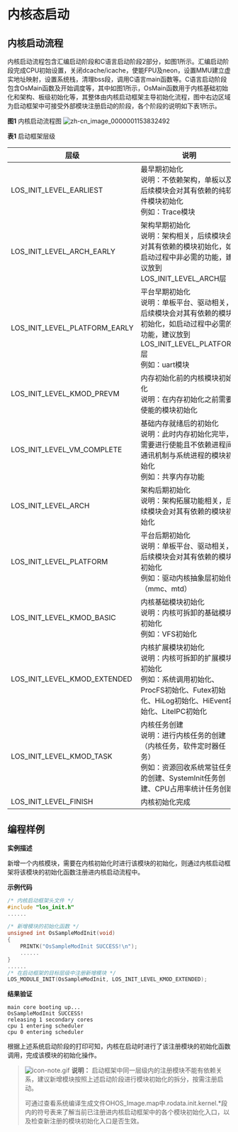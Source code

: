# 内核态启动


## 内核启动流程

内核启动流程包含汇编启动阶段和C语言启动阶段2部分，如图1所示。汇编启动阶段完成CPU初始设置，关闭dcache/icache，使能FPU及neon，设置MMU建立虚实地址映射，设置系统栈，清理bss段，调用C语言main函数等。C语言启动阶段包含OsMain函数及开始调度等，其中如图1所示，OsMain函数用于内核基础初始化和架构、板级初始化等，其整体由内核启动框架主导初始化流程，图中右边区域为启动框架中可接受外部模块注册启动的阶段，各个阶段的说明如下表1所示。


  **图1** 内核启动流程图
  ![zh-cn_image_0000001153832492](figures/zh-cn_image_0000001153832492.png)


  **表1** 启动框架层级

| 层级 | 说明 |
| -------- | -------- |
| LOS_INIT_LEVEL_EARLIEST | 最早期初始化<br/>说明：不依赖架构，单板以及后续模块会对其有依赖的纯软件模块初始化<br/>例如：Trace模块 |
| LOS_INIT_LEVEL_ARCH_EARLY | 架构早期初始化<br/>说明：架构相关，后续模块会对其有依赖的模块初始化，如启动过程中非必需的功能，建议放到LOS_INIT_LEVEL_ARCH层 |
| LOS_INIT_LEVEL_PLATFORM_EARLY | 平台早期初始化<br/>说明：单板平台、驱动相关，后续模块会对其有依赖的模块初始化，如启动过程中必需的功能，建议放到LOS_INIT_LEVEL_PLATFORM层<br/>例如：uart模块 |
| LOS_INIT_LEVEL_KMOD_PREVM | 内存初始化前的内核模块初始化<br/>说明：在内存初始化之前需要使能的模块初始化 |
| LOS_INIT_LEVEL_VM_COMPLETE | 基础内存就绪后的初始化<br/>说明：此时内存初始化完毕，需要进行使能且不依赖进程间通讯机制与系统进程的模块初始化<br/>例如：共享内存功能 |
| LOS_INIT_LEVEL_ARCH | 架构后期初始化<br/>说明：架构拓展功能相关，后续模块会对其有依赖的模块初始化 |
| LOS_INIT_LEVEL_PLATFORM | 平台后期初始化<br/>说明：单板平台、驱动相关，后续模块会对其有依赖的模块初始化<br/>例如：驱动内核抽象层初始化（mmc、mtd） |
| LOS_INIT_LEVEL_KMOD_BASIC | 内核基础模块初始化<br/>说明：内核可拆卸的基础模块初始化<br/>例如：VFS初始化 |
| LOS_INIT_LEVEL_KMOD_EXTENDED | 内核扩展模块初始化<br/>说明：内核可拆卸的扩展模块初始化<br/>例如：系统调用初始化、ProcFS初始化、Futex初始化、HiLog初始化、HiEvent初始化、LiteIPC初始化 |
| LOS_INIT_LEVEL_KMOD_TASK | 内核任务创建<br/>说明：进行内核任务的创建（内核任务，软件定时器任务）<br/>例如：资源回收系统常驻任务的创建、SystemInit任务创建、CPU占用率统计任务创建 |
| LOS_INIT_LEVEL_FINISH | 内核初始化完成 |


## 编程样例


 **实例描述**

新增一个内核模块，需要在内核初始化时进行该模块的初始化，则通过内核启动框架将该模块的初始化函数注册进内核启动流程中。


**示例代码**



```c
/* 内核启动框架头文件 */
#include "los_init.h"
......

/* 新增模块的初始化函数 */
unsigned int OsSampleModInit(void)
{
    PRINTK("OsSampleModInit SUCCESS!\n");
    ......
}
......
/* 在启动框架的目标层级中注册新增模块 */
LOS_MODULE_INIT(OsSampleModInit, LOS_INIT_LEVEL_KMOD_EXTENDED);
```


**结果验证**



```
main core booting up...
OsSampleModInit SUCCESS!
releasing 1 secondary cores
cpu 1 entering scheduler
cpu 0 entering scheduler
```


根据上述系统启动阶段的打印可知，内核在启动时进行了该注册模块的初始化函数调用，完成该模块的初始化操作。


> ![icon-note.gif](public_sys-resources/icon-note.gif) **说明：**
> 启动框架中同一层级内的注册模块不能有依赖关系，建议新增模块按照上述启动阶段进行模块初始化的拆分，按需注册启动。
>
> 可通过查看系统编译生成文件OHOS_Image.map中.rodata.init.kernel.\*段内的符号表来了解当前已注册进内核启动框架中的各个模块初始化入口，以及检查新注册的模块初始化入口是否生效。
